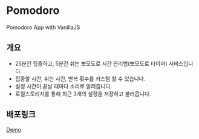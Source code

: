 # Pomodoro
Pomodoro App with VanillaJS

## 개요
- 25분간 집중하고, 5분간 쉬는 뽀모도로 시간 관리법(뽀모도로 타이머) 서비스입니다.
- 집중할 시간, 쉬는 시간, 반복 횟수를 커스텀 할 수 있습니다.
- 설정 시간이 끝날 때마다 소리로 알려줍니다.
- 로컬스토리지를 통해 최근 3개의 설정을 저장하고 불러옵니다.

## 배포링크
[Demo](https://yunojang.github.io/pomodoro/)

